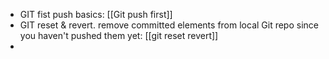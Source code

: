  - GIT fist push basics: [[Git push first]]
 - GIT reset & revert. remove committed elements from local Git repo since you haven't pushed them yet: [[git reset revert]]
 - 